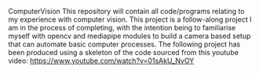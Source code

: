 ComputerVision
This repository will contain all code/programs relating to my experience with computer vision.
This project is a follow-along project I am in the process of completing, with the intention being to familiarise myself with opencv and mediapipe modules to build a camera based setup that can automate basic computer processes. The following project has been produced using a skeleton of the code sourced from this youtube video: https://www.youtube.com/watch?v=01sAkU_NvOY
